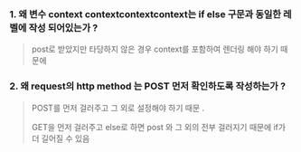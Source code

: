 ###  1. 왜 변수 context contextcontextcontext는 if else 구문과 동일한 레벨에 작성 되어있는가 ?

> post로 받았지만 타당하지 않은 경우 context를 포함하여 렌더링 해야 하기 때문에 



### 2. 왜 request의 http method  는 POST 먼저 확인하도록 작성하는가 ?

> POST를 먼저 걸러주고 그 외로 설정해야 하기 때문 .
>
> GET을 먼저 걸러주고 else로 하면 post 와 그 외의 전부 걸러지기 때문에 if가 더 길어질 수 있음

